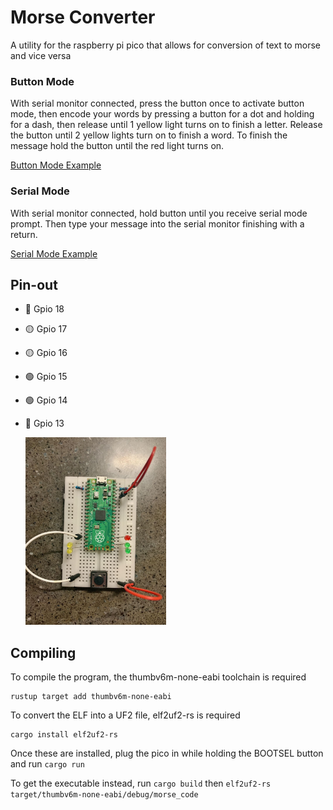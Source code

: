 # Morse Converter
A utility for the raspberry pi pico that allows for conversion of text to morse and vice versa

### Button Mode

With serial monitor connected, press the button once to activate button mode, then encode your words by pressing a button for a dot and holding for a dash, then release until 1 yellow light turns on to finish a letter. Release the button until 2 yellow lights turn on to finish a word. To finish the message hold the button until the red light turns on.

[Button Mode Example](assets/videos/button_mode.mp4)

### Serial Mode
With serial monitor connected, hold button until you receive serial mode prompt. Then type your message into the serial monitor finishing with a return.

[Serial Mode Example](assets/videos/serial_mode.mp4)
## Pin-out
- 🔴 Gpio 18
- 🟡 Gpio 17
- 🟡 Gpio 16
- 🟢 Gpio 15
- 🟢 Gpio 14
- 🔘 Gpio 13


  <img src="assets/images/pinout.jpeg"  height="300" alt="image of pinout">

## Compiling
To compile the program, the thumbv6m-none-eabi toolchain is required
```shell
rustup target add thumbv6m-none-eabi
```
To convert the ELF into a UF2 file, elf2uf2-rs is required
```shell
cargo install elf2uf2-rs
```
Once these are installed, plug the pico in while holding the BOOTSEL button and run `cargo run`

To get the executable instead, run `cargo build` then `elf2uf2-rs target/thumbv6m-none-eabi/debug/morse_code` 